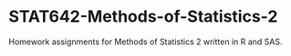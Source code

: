 # STAT642-Methods-of-Statistics-2
Homework assignments for Methods of Statistics 2 written in R and SAS.
